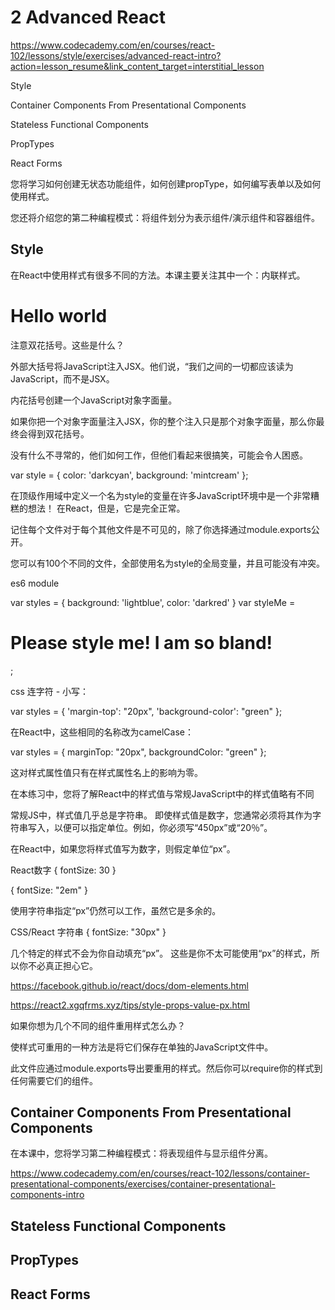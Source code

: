 # 2 Advanced React

https://www.codecademy.com/en/courses/react-102/lessons/style/exercises/advanced-react-intro?action=lesson_resume&link_content_target=interstitial_lesson



Style

Container Components From Presentational Components

Stateless Functional Components

PropTypes

React Forms



您将学习如何创建无状态功能组件，如何创建propType，如何编写表单以及如何使用样式。


您还将介绍您的第二种编程模式：将组件划分为表示组件/演示组件和容器组件。


## Style

在React中使用样式有很多不同的方法。本课主要关注其中一个：内联样式。


<h1 style={{ color: 'red' }}>Hello world</h1>

注意双花括号。这些是什么？

外部大括号将JavaScript注入JSX。他们说，“我们之间的一切都应该读为JavaScript，而不是JSX。 

内花括号创建一个JavaScript对象字面量。


如果你把一个对象字面量注入JSX，你的整个注入只是那个对象字面量，那么你最终会得到双花括号。

没有什么不寻常的，他们如何工作，但他们看起来很搞笑，可能会令人困惑。



var style = {
  color: 'darkcyan',
  background: 'mintcream'
};

在顶级作用域中定义一个名为style的变量在许多JavaScript环境中是一个非常糟糕的想法！
在React，但是，它是完全正常。


记住每个文件对于每个其他文件是不可见的，除了你选择通过module.exports公开。

您可以有100个不同的文件，全部使用名为style的全局变量，并且可能没有冲突。

es6 module

var styles = {
  background: 'lightblue',
  color:      'darkred'
}
var styleMe = <h1 style={styles}>Please style me!  I am so bland!</h1>;



css 连字符 - 小写：


var styles = {
  'margin-top':       "20px",
  'background-color': "green"
};

在React中，这些相同的名称改为camelCase：


var styles = {
  marginTop:       "20px",
  backgroundColor: "green"
};


这对样式属性值只有在样式属性名上的影响为零。


在本练习中，您将了解React中的样式值与常规JavaScript中的样式值略有不同


常规JS中，样式值几乎总是字符串。
即使样式值是数字，您通常必须将其作为字符串写入，以便可以指定单位。例如，你必须写“450px”或“20％”。


在React中，如果您将样式值写为数字，则假定单位“px”。


React数字 { fontSize: 30 }

{ fontSize: "2em" }

使用字符串指定“px”仍然可以工作，虽然它是多余的。

CSS/React 字符串 { fontSize: "30px" }

几个特定的​​样式不会为你自动填充“px”。
这些是你不太可能使用“px”的样式，所以你不必真正担心它。

https://facebook.github.io/react/docs/dom-elements.html


https://react2.xgqfrms.xyz/tips/style-props-value-px.html

如果你想为几个不同的组件重用样式怎么办？


使样式可重用的一种方法是将它们保存在单独的JavaScript文件中。


此文件应通过module.exports导出要重用的样式。然后你可以require你的样式到任何需要它们的组件。





## Container Components From Presentational Components


在本课中，您将学习第二种编程模式：将表现组件与显示组件分离。

https://www.codecademy.com/en/courses/react-102/lessons/container-presentational-components/exercises/container-presentational-components-intro










## Stateless Functional Components

## PropTypes

## React Forms











